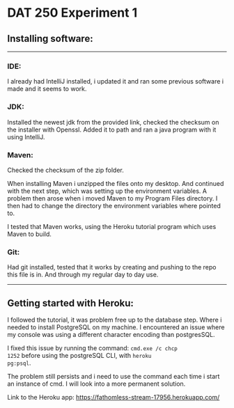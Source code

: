 # DAT 250 Experiment 1 

## Installing software: 

---

### IDE: 

I already had IntelliJ installed, i updated it and ran some previous software i made and it seems to work.

### JDK:

Installed the newest jdk from the provided link, checked the checksum on the installer with Openssl. Added it to path and ran a java program with it using IntelliJ.

### Maven: 

Checked the checksum of the zip folder.

When installing Maven i unzipped the files onto my desktop. And continued with the next step, which was setting up the environment variables. A problem then arose when i moved Maven to my Program Files directory. I then had to change the directory the environment variables where pointed to.

I tested that Maven works, using the Heroku tutorial program which uses Maven to build. 

### Git:

Had git installed, tested that it works by creating and pushing to the repo this file is in. And through my regular day to day use.

---

## Getting started with Heroku: 

I followed the tutorial, it was problem free up to the database step. Where i needed to install PostgreSQL on my machine. I encountered an issue where my console was using a different character encoding than postgresSQL. 

I fixed this issue by running the command: <code>cmd.exe /c chcp 1252</code> before using the postgreSQL CLI, with <code>heroku pg:psql</code>. 

The problem still persists and i need to use the command each time i start an instance of cmd. I will look into a more permanent solution.

Link to the Heroku app: https://fathomless-stream-17956.herokuapp.com/
